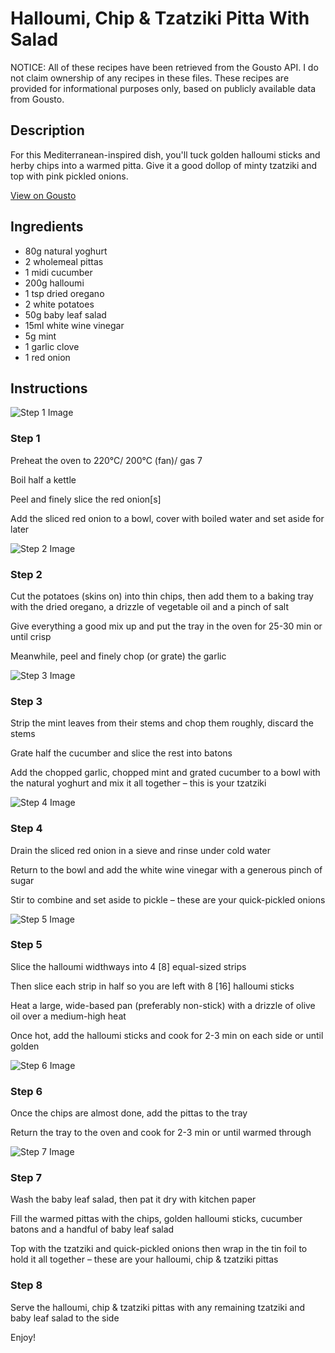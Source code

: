 # Halloumi, Chip & Tzatziki Pitta With Salad

NOTICE: All of these recipes have been retrieved from the Gousto API. I do not claim ownership of any recipes in these files. These recipes are provided for informational purposes only, based on publicly available data from Gousto.

## Description

For this Mediterranean-inspired dish, you'll tuck golden halloumi sticks and herby chips into a warmed pitta. Give it a good dollop of minty tzatziki and top with pink pickled onions. 

[View on Gousto](https://www.gousto.co.uk/recipes/cookbook/halloumi-chips-tzatziki-naan-wrap)

## Ingredients

- 80g natural yoghurt
- 2 wholemeal pittas
- 1 midi cucumber
- 200g halloumi
- 1 tsp dried oregano
- 2 white potatoes
- 50g baby leaf salad
- 15ml white wine vinegar 
- 5g mint
- 1 garlic clove
- 1 red onion

## Instructions

![Step 1 Image](https://production-media.gousto.co.uk/cms/recipe-step-image/Step-1-1597161103406-x200.jpg)

### Step 1

Preheat the oven to 220°C/ 200°C (fan)/ gas 7

Boil half a kettle

Peel and finely slice the red onion<span class="text-danger">[s]</span>

Add the sliced red onion to a bowl, cover with boiled water and set aside for later

![Step 2 Image](https://production-media.gousto.co.uk/cms/recipe-step-image/Step-2-1597161109156-x200.jpg)

### Step 2

Cut the potatoes (skins on) into thin chips, then add them to a baking tray with the dried oregano, a drizzle of vegetable oil and a pinch of salt

Give everything a good mix up and put the tray in the oven for 25-30 min or until crisp

Meanwhile, peel and finely chop (or grate) the garlic

![Step 3 Image](https://production-media.gousto.co.uk/cms/recipe-step-image/Step-3-1597161114710-x200.jpg)

### Step 3

Strip the mint leaves from their stems and chop them roughly, discard the stems

Grate half the cucumber and slice the rest into batons

Add the chopped garlic, chopped mint and grated cucumber to a bowl with the natural yoghurt and mix it all together – this is your tzatziki

![Step 4 Image](https://production-media.gousto.co.uk/cms/recipe-step-image/Step-4-1597161276787-x200.jpg)

### Step 4

Drain the sliced red onion in a sieve and rinse under cold water

Return to the bowl and add the white wine vinegar with a generous pinch of sugar

Stir to combine and set aside to pickle – these are your quick-pickled onions

![Step 5 Image](https://production-media.gousto.co.uk/cms/recipe-step-image/step-5-1-1597161291131-x200.jpg)

### Step 5

Slice the halloumi widthways into 4 <span class="text-danger">[8]</span> equal-sized strips

Then slice each strip in half so you are left with 8 <span class="text-danger">[16] </span>halloumi sticks

Heat a large, wide-based pan (preferably non-stick) with a drizzle of olive oil over a medium-high heat

Once hot, add the halloumi sticks and cook for 2-3 min on each side or until golden

![Step 6 Image](https://production-media.gousto.co.uk/cms/recipe-step-image/Step-6-1597161302995-x200.jpg)

### Step 6

Once the chips are almost done, add the pittas to the tray

Return the tray to the oven and cook for 2-3 min or until warmed through

![Step 7 Image](https://production-media.gousto.co.uk/cms/recipe-step-image/Step-7-1597161308786-x200.jpg)

### Step 7

Wash the baby leaf salad, then pat it dry with kitchen paper

Fill the warmed pittas with the chips, golden halloumi sticks, cucumber batons and a handful of baby leaf salad

Top with the tzatziki and quick-pickled onions then wrap in the tin foil to hold it all together – these are your halloumi, chip & tzatziki pittas

### Step 8

Serve the halloumi, chip & tzatziki pittas with any remaining tzatziki and baby leaf salad to the side

Enjoy!

